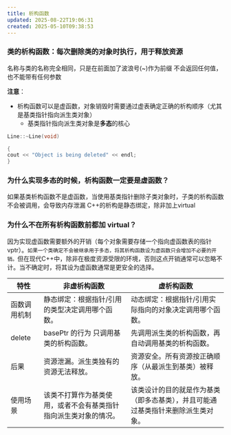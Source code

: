 ```yaml
---
title: 析构函数
updated: 2025-08-22T19:06:31
created: 2025-05-10T09:38:53
---
```


### 类的析构函数：每次删除类的对象时执行，用于释放资源
名称与类的名称完全相同，只是在前面加了波浪号(~)作为前缀
不会返回任何值，也不能带有任何参数

**注意**：
- 析构函数可以是虚函数，对象销毁时需要通过虚表确定正确的析构顺序（尤其是基类指针指向派生类对象）
  - 基类指针指向派生类对象是**多态**的核心
```c++
Line::~Line(void)

{
cout << "Object is being deleted" << endl;
}
```
### 为什么实现多态的时候，析构函数一定要是虚函数？
如果基类析构函数不是虚函数，当使用基类指针删除子类对象时，子类的析构函数不会被调用，会导致内存泄漏
C++的析构是静态绑定，除非加上virtual

### 为什么不在所有析构函数前都加 virtual？
因为实现虚函数需要额外的开销（每个对象需要存储一个指向虚函数表的指针 vptr）。`如果一个类确定不会被继承用于多态，将其析构函数设为虚函数只会增加不必要的开销。`但在现代C++中，除非在极度资源受限的环境，否则这点开销通常可以忽略不计。当不确定时，将其设为虚函数通常是更安全的选择。

|特性	|非虚析构函数|	虚析构函数|
|--------|--------|--------|
函数调用机制|	静态绑定：根据指针/引用的类型决定调用哪个函数。	|动态绑定：根据指针/引用实际指向的对象决定调用哪个函数。
delete| basePtr 的行为	只调用基类的析构函数。	|先调用派生类的析构函数，再自动调用基类的析构函数。
后果	|资源泄漏。派生类独有的资源无法释放。|	资源安全。所有资源按正确顺序（从最派生到基类）被释放。
使用场景	|该类不打算作为基类使用，或者不会有基类指针指向派生类对象的情况。|	该类设计的目的就是作为基类（即多态基类），并且可能通过基类指针来删除派生类对象。

